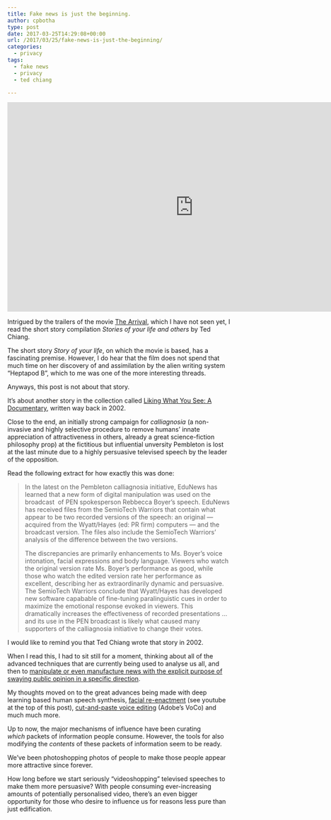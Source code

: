 ```yaml
---
title: Fake news is just the beginning.
author: cpbotha
type: post
date: 2017-03-25T14:29:08+00:00
url: /2017/03/25/fake-news-is-just-the-beginning/
categories:
  - privacy
tags:
  - fake news
  - privacy
  - ted chiang

---
```

<div class="jetpack-video-wrapper">
  <span class="embed-youtube" style="text-align:center; display: block;"><iframe class='youtube-player' type='text/html' width='840' height='473' src='https://www.youtube.com/embed/ohmajJTcpNk?version=3&#038;rel=1&#038;fs=1&#038;autohide=2&#038;showsearch=0&#038;showinfo=1&#038;iv_load_policy=1&#038;wmode=transparent' allowfullscreen='true' style='border:0;'></iframe></span>
</div>

Intrigued by the trailers of the movie [The Arrival][1], which I have not seen yet, I read the short story compilation _Stories of your life and others_ by Ted Chiang.

The short story _Story of your life_, on which the movie is based, has a fascinating premise. However, I do hear that the film does not spend that much time on her discovery of and assimilation by the alien writing system &#8220;Heptapod B&#8221;, which to me was one of the more interesting threads.

Anyways, this post is not about that story.

It&#8217;s about another story in the collection called [Liking What You See: A Documentary][2], written way back in 2002.

Close to the end, an initially strong campaign for _calliagnosia_ (a non-invasive and highly selective procedure to remove humans&#8217; innate appreciation of attractiveness in others, already a great science-fiction philosophy prop) at the fictitious but influential unversity Pembleton is lost at the last minute due to a highly persuasive televised speech by the leader of the opposition.

Read the following extract for how exactly this was done:

> In the latest on the Pembleton calliagnosia initiative, EduNews has learned that a new form of digital manipulation was used on the broadcast  of PEN spokesperson Rebbecca Boyer&#8217;s speech. EduNews has received files from the SemioTech Warriors that contain what appear to be two recorded versions of the speech: an original &#8212; acquired from the Wyatt/Hayes (ed: PR firm) computers &#8212; and the broadcast version. The files also include the SemioTech Warriors&#8217; analysis of the difference between the two versions.
> 
> The discrepancies are primarily enhancements to Ms. Boyer&#8217;s voice intonation, facial expressions and body language. Viewers who watch the original version rate Ms. Boyer&#8217;s performance as good, while those who watch the edited version rate her performance as excellent, describing her as extraordinarily dynamic and persuasive. The SemioTech Warriors conclude that Wyatt/Hayes has developed new software capabable of fine-tuning paralinguistic cues in order to maximize the emotional response evoked in viewers. This dramatically increases the effectiveness of recorded presentations &#8230; and its use in the PEN broadcast is likely what caused many supporters of the calliagnosia initiative to change their votes.

I would like to remind you that Ted Chiang wrote that story in 2002.

When I read this, I had to sit still for a moment, thinking about all of the advanced techniques that are currently being used to analyse us all, and then to [manipulate or even manufacture news with the explicit purpose of swaying public opinion in a specific direction][3].

My thoughts moved on to the great advances being made with deep learning based human speech synthesis, [facial re-enactment][4] (see youtube at the top of this post), [cut-and-paste voice editing][5] (Adobe&#8217;s VoCo) and much much more.

Up to now, the major mechanisms of influence have been curating _which_ packets of information people consume. However, the tools for also modifying the _contents_ of these packets of information seem to be ready.

We&#8217;ve been photoshopping photos of people to make those people appear more attractive since forever.

How long before we start seriously &#8220;videoshopping&#8221; televised speeches to make them more persuasive? With people consuming ever-increasing amounts of potentially personalised video, there&#8217;s an even bigger opportunity for those who desire to influence us for reasons less pure than just edification.

 [1]: https://en.wikipedia.org/wiki/Arrival_(film)
 [2]: https://www.goodreads.com/book/show/31682236-liking-what-you-see
 [3]: https://www.theguardian.com/politics/2017/feb/26/robert-mercer-breitbart-war-on-media-steve-bannon-donald-trump-nigel-farage
 [4]: http://www.graphics.stanford.edu/~niessner/thies2016face.html
 [5]: https://arstechnica.com/information-technology/2016/11/adobe-voco-photoshop-for-audio-speech-editing/